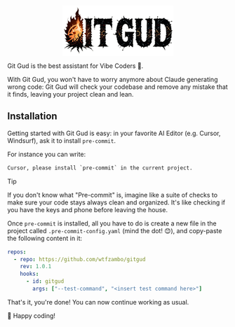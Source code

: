 <!-- markdownlint-disable MD033 MD041 -->
<p align="center">
<img src="imgs/logo.png" alt="logo" style="display: block; margin: 0 auto; width: 50%">
</p>

Git Gud is the best assistant for Vibe Coders 💪.

With Git Gud, you won't have to worry anymore about Claude generating wrong code: Git Gud will check your codebase and remove any mistake that it finds, leaving your project clean and lean.

## Installation

Getting started with Git Gud is easy: in your favorite AI Editor (e.g. Cursor, Windsurf), ask it to install `pre-commit`.

For instance you can write:

```txt
Cursor, please install `pre-commit` in the current project.
```

> [!TIP]
> If you don't know what "Pre-commit" is, imagine like a suite of checks to make sure your code stays always clean and organized. It's like checking if you have the keys and phone before leaving the house.

Once `pre-commit` is installed, all you have to do is create a new file in the project called `.pre-commit-config.yaml` (mind the dot! 😊), and copy-paste the following content in it:

```yml
repos:
  - repo: https://github.com/wtfzambo/gitgud
    rev: 1.0.1
    hooks:
      - id: gitgud
        args: ["--test-command", "<insert test command here>"]
```

That's it, you're done! You can now continue working as usual.

🚀 Happy coding!
